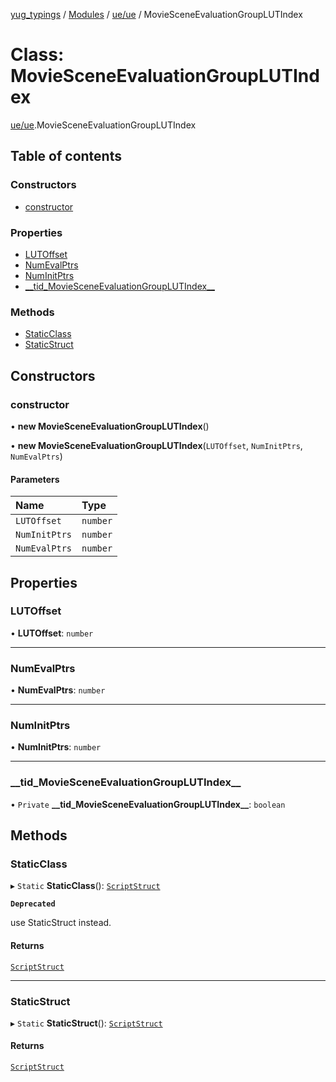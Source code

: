 [yug_typings](../README.md) / [Modules](../modules.md) / [ue/ue](../modules/ue_ue.md) / MovieSceneEvaluationGroupLUTIndex

# Class: MovieSceneEvaluationGroupLUTIndex

[ue/ue](../modules/ue_ue.md).MovieSceneEvaluationGroupLUTIndex

## Table of contents

### Constructors

- [constructor](ue_ue.MovieSceneEvaluationGroupLUTIndex.md#constructor)

### Properties

- [LUTOffset](ue_ue.MovieSceneEvaluationGroupLUTIndex.md#lutoffset)
- [NumEvalPtrs](ue_ue.MovieSceneEvaluationGroupLUTIndex.md#numevalptrs)
- [NumInitPtrs](ue_ue.MovieSceneEvaluationGroupLUTIndex.md#numinitptrs)
- [\_\_tid\_MovieSceneEvaluationGroupLUTIndex\_\_](ue_ue.MovieSceneEvaluationGroupLUTIndex.md#__tid_moviesceneevaluationgrouplutindex__)

### Methods

- [StaticClass](ue_ue.MovieSceneEvaluationGroupLUTIndex.md#staticclass)
- [StaticStruct](ue_ue.MovieSceneEvaluationGroupLUTIndex.md#staticstruct)

## Constructors

### constructor

• **new MovieSceneEvaluationGroupLUTIndex**()

• **new MovieSceneEvaluationGroupLUTIndex**(`LUTOffset`, `NumInitPtrs`, `NumEvalPtrs`)

#### Parameters

| Name | Type |
| :------ | :------ |
| `LUTOffset` | `number` |
| `NumInitPtrs` | `number` |
| `NumEvalPtrs` | `number` |

## Properties

### LUTOffset

• **LUTOffset**: `number`

___

### NumEvalPtrs

• **NumEvalPtrs**: `number`

___

### NumInitPtrs

• **NumInitPtrs**: `number`

___

### \_\_tid\_MovieSceneEvaluationGroupLUTIndex\_\_

• `Private` **\_\_tid\_MovieSceneEvaluationGroupLUTIndex\_\_**: `boolean`

## Methods

### StaticClass

▸ `Static` **StaticClass**(): [`ScriptStruct`](ue_ue.ScriptStruct.md)

**`Deprecated`**

use StaticStruct instead.

#### Returns

[`ScriptStruct`](ue_ue.ScriptStruct.md)

___

### StaticStruct

▸ `Static` **StaticStruct**(): [`ScriptStruct`](ue_ue.ScriptStruct.md)

#### Returns

[`ScriptStruct`](ue_ue.ScriptStruct.md)
